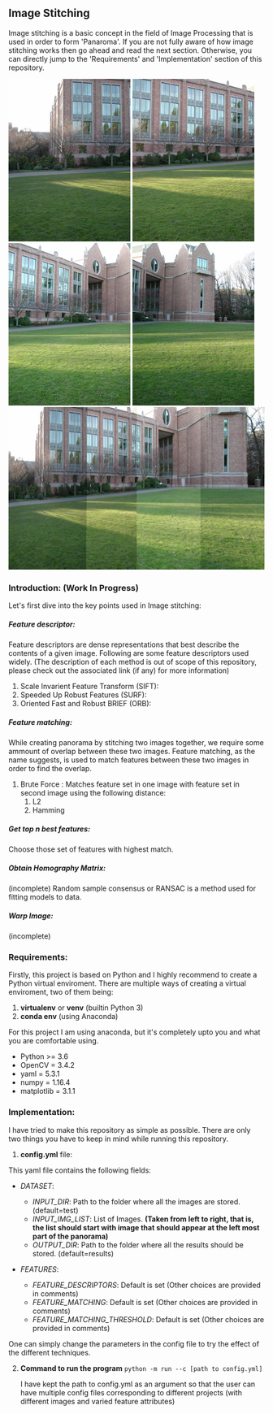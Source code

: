 ## Image Stitching

Image stitching is a basic concept in the field of Image Processing that is used in order to form 'Panaroma'. If you are not fully aware of how image stitching works then go ahead and read the next section. Otherwise, you can directly jump to the 'Requirements' and 'Implementation' section of this repository.



<img src="/test/campus_001.jpg" height="320" width="240">
<img src="/test/campus_002.jpg" height="320" width="240">
<img src="/test/campus_003.jpg" height="320" width="240">
<img src="/test/campus_004.jpg" height="320" width="240">

<img src="/results/final_output.jpg" height="320" width="960" >



### Introduction: (Work In Progress)
Let's first dive into the key points used in Image stitching:

##### Feature descriptor:

Feature descriptors are dense representations that best describe the contents of a given image. Following are some feature descriptors used widely. (The description of each method is out of scope of this repository, please check out the associated link (if any) for more information)

1. Scale Invarient Feature Transform (SIFT):
2. Speeded Up Robust Features (SURF):
3. Oriented Fast and Robust BRIEF (ORB):

##### Feature matching:

While creating panorama by stitching two images together, we require some ammount of overlap between these two images. Feature matching, as the name suggests, is used to match features between these two images in order to find the overlap.
1. Brute Force : Matches feature set in one image with feature set in second image using the following distance:
    1. L2
    2. Hamming

##### Get top n best features:
Choose those set of features  with highest match.

##### Obtain Homography Matrix:
(incomplete)
Random sample consensus or RANSAC is a method used for fitting models to data.

##### Warp Image:
(incomplete)

### Requirements:
Firstly, this project is based on Python and I highly recommend to create a Python virtual enviroment.
There are multiple ways of creating a virtual enviroment, two of them being:
1. __virtualenv__ or __venv__ (builtin Python 3)
2. __conda env__ (using Anaconda)

For this project I am using anaconda, but it's completely upto you and what you are comfortable using.

* Python >= 3.6
* OpenCV = 3.4.2
* yaml = 5.3.1
* numpy = 1.16.4
* matplotlib = 3.1.1


### Implementation:
I have tried to make this repository as simple as possible.
There are only two things you have to keep in mind while running this repository.

1. __config.yml__ file:

  This yaml file contains the following fields:

  * *DATASET*:
    - *INPUT_DIR*: Path to the folder where all the images are stored. (default=test)
    - *INPUT_IMG_LIST*: List of Images. __(Taken from left to right, that is, the list should start with image that should appear at the left most part of the panorama)__
    - *OUTPUT_DIR*: Path to the folder where all the results should be stored. (default=results)

  * *FEATURES*:
    - *FEATURE_DESCRIPTORS*: Default is set (Other choices are provided in comments)
    - *FEATURE_MATCHING*: Default is set (Other choices are provided in comments)
    - *FEATURE_MATCHING_THRESHOLD*: Default is set (Other choices are provided in comments)

  One can simply change the parameters in the config file to try the effect of the different techniques.

2.  __Command to run the program__ ``` python -m run --c [path to config.yml]  ```

    I have kept the path to config.yml as an argument so that the user can have multiple config files corresponding to different projects (with different images and varied feature attributes)
